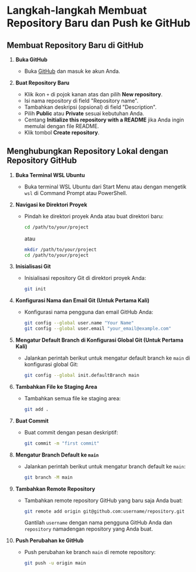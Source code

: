 # Langkah-langkah Membuat Repository Baru dan Push ke GitHub

## Membuat Repository Baru di GitHub

1. **Buka GitHub**
    - Buka [GitHub](https://github.com) dan masuk ke akun Anda.

2. **Buat Repository Baru**
    - Klik ikon `+` di pojok kanan atas dan pilih **New repository**.
    - Isi nama repository di field "Repository name".
    - Tambahkan deskripsi (opsional) di field "Description".
    - Pilih **Public** atau **Private** sesuai kebutuhan Anda.
    - Centang **Initialize this repository with a README** jika Anda ingin memulai dengan file README.
    - Klik tombol **Create repository**.

## Menghubungkan Repository Lokal dengan Repository GitHub

1. **Buka Terminal WSL Ubuntu**
    - Buka terminal WSL Ubuntu dari Start Menu atau dengan mengetik `wsl` di Command Prompt atau PowerShell.

2. **Navigasi ke Direktori Proyek**
    - Pindah ke direktori proyek Anda atau buat direktori baru:
      ```sh
      cd /path/to/your/project
      ```
      atau
      ```sh
      mkdir /path/to/your/project
      cd /path/to/your/project
      ```

3. **Inisialisasi Git**
    - Inisialisasi repository Git di direktori proyek Anda:
      ```sh
      git init
      ```

4. **Konfigurasi Nama dan Email Git (Untuk Pertama Kali)**
    - Konfigurasi nama pengguna dan email GitHub Anda:
      ```sh
      git config --global user.name "Your Name"
      git config --global user.email "your_email@example.com"
      ```

5. **Mengatur Default Branch di Konfigurasi Global Git (Untuk Pertama Kali)**
    - Jalankan perintah berikut untuk mengatur default branch ke `main` di konfigurasi global Git:
      ```sh
      git config --global init.defaultBranch main
      ```

6. **Tambahkan File ke Staging Area**
    - Tambahkan semua file ke staging area:
      ```sh
      git add .
      ```

7. **Buat Commit**
    - Buat commit dengan pesan deskriptif:
      ```sh
      git commit -m "first commit"
      ```

8. **Mengatur Branch Default ke `main`**
    - Jalankan perintah berikut untuk mengatur branch default ke `main`:
      ```sh
      git branch -M main
      ```

9. **Tambahkan Remote Repository**
    - Tambahkan remote repository GitHub yang baru saja Anda buat:
      ```sh
      git remote add origin git@github.com:username/repository.git
      ```
      Gantilah `username` dengan nama pengguna GitHub Anda dan `repository`  namadengan repository yang Anda buat.

10. **Push Perubahan ke GitHub**
    - Push perubahan ke branch `main` di remote repository:
      ```sh
      git push -u origin main
      ```
